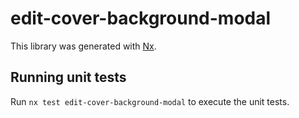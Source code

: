 # edit-cover-background-modal

This library was generated with [Nx](https://nx.dev).

## Running unit tests

Run `nx test edit-cover-background-modal` to execute the unit tests.
